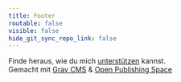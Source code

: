 ```yaml
---
title: Footer
routable: false
visible: false
hide_git_sync_repo_link: false
---
```


Finde heraus, wie du mich [unterstützen](https://timbuening.de/de/support) kannst.  
Gemacht mit [Grav CMS](http://getgrav.org) & [Open Publishing Space](http://learn.hibbittsdesign.org/openpublishingspace)
<script async src="https://ackee.timbo.cc/tracker.js" data-ackee-server="https://ackee.timbo.cc" data-ackee-domain-id="f72551b3-3865-4979-b51c-a57767174b9a"></script>


<!-- Matomo -->
<script type="text/javascript">
  var _paq = window._paq = window._paq || [];
  /* tracker methods like "setCustomDimension" should be called before "trackPageView" */
  _paq.push(["setDocumentTitle", document.domain + "/" + document.title]);
  _paq.push(["setCookieDomain", "*.timbuening.de"]);
  _paq.push(["setDomains", ["*.timbuening.de"]]);
  _paq.push(['trackPageView']);
  _paq.push(['enableLinkTracking']);
  (function() {
    var u="https://matomo.timbuening.de/";
    _paq.push(['setTrackerUrl', u+'matomo.php']);
    _paq.push(['setSiteId', '2']);
    var d=document, g=d.createElement('script'), s=d.getElementsByTagName('script')[0];
    g.type='text/javascript'; g.async=true; g.src=u+'matomo.js'; s.parentNode.insertBefore(g,s);
  })();
</script>
<noscript><p><img src="https://matomo.timbuening.de/matomo.php?idsite=2&amp;rec=1" style="border:0;" alt="" /></p></noscript>
<!-- End Matomo Code -->

